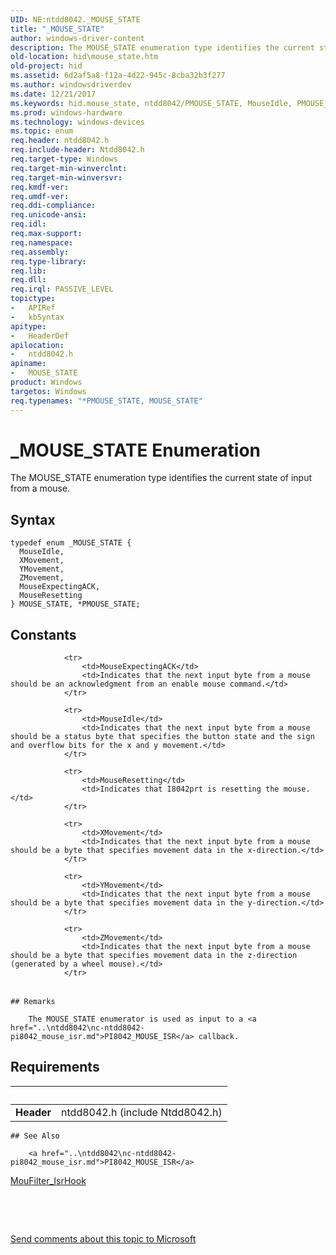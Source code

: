 ```yaml
---
UID: NE:ntdd8042._MOUSE_STATE
title: "_MOUSE_STATE"
author: windows-driver-content
description: The MOUSE_STATE enumeration type identifies the current state of input from a mouse.
old-location: hid\mouse_state.htm
old-project: hid
ms.assetid: 6d2af5a8-f12a-4d22-945c-8cba32b3f277
ms.author: windowsdriverdev
ms.date: 12/21/2017
ms.keywords: hid.mouse_state, ntdd8042/PMOUSE_STATE, MouseIdle, PMOUSE_STATE, ZMovement, MOUSE_STATE, YMovement, ntdd8042/XMovement, XMovement, MOUSE_STATE enumeration [Human Input Devices], MouseExpectingACK, PMOUSE_STATE enumeration pointer [Human Input Devices], ntdd8042/MouseIdle, ntdd8042/MOUSE_STATE, ntdd8042/ZMovement, ntdd8042/MouseResetting, MouseResetting, ntdd8042/MouseExpectingACK, _MOUSE_STATE, ntdd8042/YMovement, i8042ref_80f54e52-c6ff-4346-ba46-708cce3af17c.xml, *PMOUSE_STATE
ms.prod: windows-hardware
ms.technology: windows-devices
ms.topic: enum
req.header: ntdd8042.h
req.include-header: Ntdd8042.h
req.target-type: Windows
req.target-min-winverclnt: 
req.target-min-winversvr: 
req.kmdf-ver: 
req.umdf-ver: 
req.ddi-compliance: 
req.unicode-ansi: 
req.idl: 
req.max-support: 
req.namespace: 
req.assembly: 
req.type-library: 
req.lib: 
req.dll: 
req.irql: PASSIVE_LEVEL
topictype:
-	APIRef
-	kbSyntax
apitype:
-	HeaderDef
apilocation:
-	ntdd8042.h
apiname:
-	MOUSE_STATE
product: Windows
targetos: Windows
req.typenames: "*PMOUSE_STATE, MOUSE_STATE"
---
```


# _MOUSE_STATE Enumeration
The MOUSE_STATE enumeration type identifies the current state of input from a mouse.

## Syntax
````
typedef enum _MOUSE_STATE { 
  MouseIdle,
  XMovement,
  YMovement,
  ZMovement,
  MouseExpectingACK,
  MouseResetting
} MOUSE_STATE, *PMOUSE_STATE;
````

## Constants

<table>
            
                <tr>
                    <td>MouseExpectingACK</td>
                    <td>Indicates that the next input byte from a mouse should be an acknowledgment from an enable mouse command.</td>
                </tr>
            
                <tr>
                    <td>MouseIdle</td>
                    <td>Indicates that the next input byte from a mouse should be a status byte that specifies the button state and the sign and overflow bits for the x and y movement.</td>
                </tr>
            
                <tr>
                    <td>MouseResetting</td>
                    <td>Indicates that I8042prt is resetting the mouse.</td>
                </tr>
            
                <tr>
                    <td>XMovement</td>
                    <td>Indicates that the next input byte from a mouse should be a byte that specifies movement data in the x-direction.</td>
                </tr>
            
                <tr>
                    <td>YMovement</td>
                    <td>Indicates that the next input byte from a mouse should be a byte that specifies movement data in the y-direction.</td>
                </tr>
            
                <tr>
                    <td>ZMovement</td>
                    <td>Indicates that the next input byte from a mouse should be a byte that specifies movement data in the z-direction (generated by a wheel mouse).</td>
                </tr>
</table>

    ## Remarks

        The MOUSE_STATE enumerator is used as input to a <a href="..\ntdd8042\nc-ntdd8042-pi8042_mouse_isr.md">PI8042_MOUSE_ISR</a> callback.

## Requirements
| &nbsp; | &nbsp; |
| ---- |:---- |
| **Header** | ntdd8042.h (include Ntdd8042.h) |

    ## See Also

        <a href="..\ntdd8042\nc-ntdd8042-pi8042_mouse_isr.md">PI8042_MOUSE_ISR</a>

<a href="https://msdn.microsoft.com/34d0a7e9-4a1e-43ba-a643-800ebaadc360">MouFilter_IsrHook</a>

 

 

<a href="mailto:wsddocfb@microsoft.com?subject=Documentation%20feedback [hid\hid]:%20MOUSE_STATE enumeration%20 RELEASE:%20(12/21/2017)&amp;body=%0A%0APRIVACY STATEMENT%0A%0AWe use your feedback to improve the documentation. We don't use your email address for any other purpose, and we'll remove your email address from our system after the issue that you're reporting is fixed. While we're working to fix this issue, we might send you an email message to ask for more info. Later, we might also send you an email message to let you know that we've addressed your feedback.%0A%0AFor more info about Microsoft's privacy policy, see http://privacy.microsoft.com/en-us/default.aspx." title="Send comments about this topic to Microsoft">Send comments about this topic to Microsoft</a>